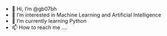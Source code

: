 - 👋 Hi, I’m @gb07bh
- 👀 I’m interested in Machine Learning and Artificial Intelligence
- 🌱 I’m currently learning Python 
- 📫 How to reach me ....

<!---
gb07bh/gb07bh is a ✨ special ✨ repository because its `README.md` (this file) appears on your GitHub profile.
You can click the Preview link to take a look at your changes.
--->

